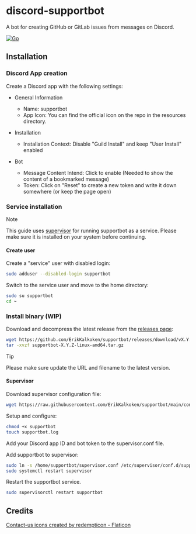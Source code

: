 # discord-supportbot

A bot for creating GitHub or GitLab issues from messages on Discord.

[![Go](https://github.com/ErikKalkoken/discord-supportbot/actions/workflows/go.yml/badge.svg)](https://github.com/ErikKalkoken/discord-supportbot/actions/workflows/go.yml)

## Installation

### Discord App creation

Create a Discord app with the following settings:

- General Information
  - Name: supportbot
  - App Icon: You can find the official icon on the repo in the resources directory.

- Installation
  - Installation Context: Disable "Guild Install" and keep "User Install" enabled

- Bot
  - Message Content Intend: Click to enable (Needed to show the content of a bookmarked message)
  - Token: Click on "Reset" to create a new token and write it down somewhere (or keep the page open)

### Service installation

> [!NOTE]
> This guide uses [supervisor](http://supervisord.org/index.html) for running supportbot as a service. Please make sure it is installed on your system before continuing.

#### Create user

Create a "service" user with disabled login:

```sh
sudo adduser --disabled-login supportbot
```

Switch to the service user and move to the home directory:

```sh
sudo su supportbot
cd ~
```

### Install binary (WIP)

Download and decompress the latest release from the [releases page](https://github.com/ErikKalkoken/supportbot/releases):

```sh
wget https://github.com/ErikKalkoken/supportbot/releases/download/vX.Y.Z/supportbot-X.Y.Z-linux-amd64.tar.gz
tar -xvzf supportbot-X.Y.Z-linux-amd64.tar.gz
```

> [!TIP]
> Please make sure update the URL and filename to the latest version.

#### Supervisor

Download supervisor configuration file:

```sh
wget https://raw.githubusercontent.com/ErikKalkoken/supportbot/main/config/supervisor.conf
```

Setup and configure:

```sh
chmod +x supportbot
touch supportbot.log
```

Add your Discord app ID and bot token to the supervisor.conf file.

Add supportbot to supervisor:

```sh
sudo ln -s /home/supportbot/supervisor.conf /etc/supervisor/conf.d/supportbot.conf
sudo systemctl restart supervisor
```

Restart the supportbot service.

```sh
sudo supervisorctl restart supportbot
```

## Credits

[Contact-us icons created by redempticon - Flaticon](https://www.flaticon.com/free-icons/contact-us)
